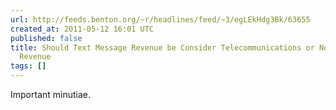 ```yaml
---
url: http://feeds.benton.org/~r/headlines/feed/~3/egLEkHdg3Bk/63655
created_at: 2011-05-12 16:01 UTC
published: false
title: Should Text Message Revenue be Consider Telecommunications or Non-telecommunications
  Revenue
tags: []
---
```


Important minutiae.
